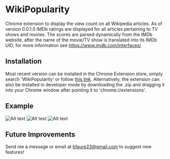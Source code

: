 # WikiPopularity
Chrome extension to display the view count on all Wikipedia articles. As of version 0.0.1.0 IMDb ratings are displayed for all articles pertaining to TV shows and movies. The scores are parsed dynamically from the IMDb website, after the name of the movie/TV show is translated into its IMDb UID, for more information see https://www.imdb.com/interfaces/

## Installation
Most recent version can be installed in the Chrome Extension store, simply search 'WikiPopularity' or follow [this link](https://chrome.google.com/webstore/detail/wikipopularity/mkdacoblmknahnamcloolpfdijekmggm).  Alternatively, the extension can also be installed in developer mode by downloading the .zip and dragging it into your Chrome window after pointing it to 'chrome://extensions'.

## Example
![Alt text](https://lh3.googleusercontent.com/H-Fe29YlVCtNMu1E6YhgqHJONHFaJujEEpcM4Y90POzJBDENJG5AEEaY2Z8DPPTJkmdYAzEt3A=w640-h400-e365)
![Alt text](https://lh3.googleusercontent.com/4NI143EnOomFghMz0kiSErC4APLvikjrPG1-rpi5yAYyZa3Pgl5E8k7LUeMOXX-fFr1UqK01ZQ=w640-h400-e365)
![Alt text](https://lh3.googleusercontent.com/PlZkqUcnzXS6MTPkhOx5I7ovGsfO5Q7HArMAGVU7psk1Fymj1O8WIqZ9HQaffwa0ALr-jUP8QA=w640-h400-e365)

## Future Improvements
Send me a message or email at bfaure23@gmail.com to suggest new features!
